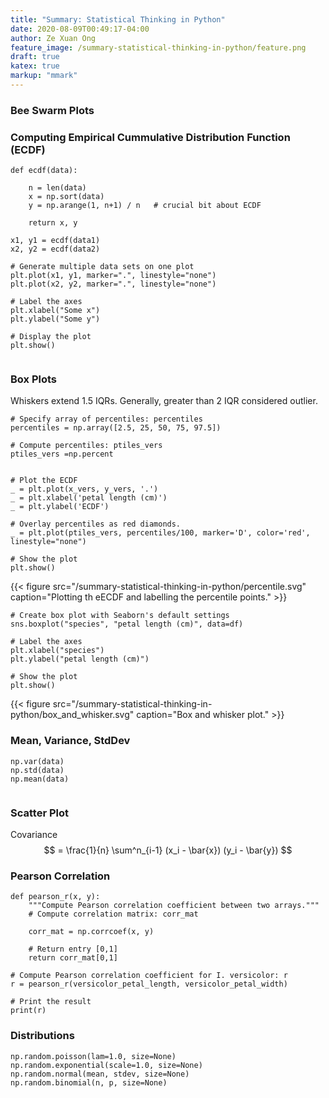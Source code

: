 ```yaml
---
title: "Summary: Statistical Thinking in Python"
date: 2020-08-09T00:49:17-04:00
author: Ze Xuan Ong
feature_image: /summary-statistical-thinking-in-python/feature.png
draft: true
katex: true
markup: "mmark"
---
```


### Bee Swarm Plots


### Computing Empirical Cummulative Distribution Function (ECDF)

```
def ecdf(data):

    n = len(data)
    x = np.sort(data)
    y = np.arange(1, n+1) / n   # crucial bit about ECDF

    return x, y

x1, y1 = ecdf(data1)
x2, y2 = ecdf(data2)

# Generate multiple data sets on one plot
plt.plot(x1, y1, marker=".", linestyle="none")
plt.plot(x2, y2, marker=".", linestyle="none")

# Label the axes
plt.xlabel("Some x")
plt.ylabel("Some y")

# Display the plot
plt.show()


```

### Box Plots

Whiskers extend 1.5 IQRs. Generally, greater than 2 IQR considered outlier.

```
# Specify array of percentiles: percentiles
percentiles = np.array([2.5, 25, 50, 75, 97.5])

# Compute percentiles: ptiles_vers
ptiles_vers =np.percent


```


```
# Plot the ECDF
_ = plt.plot(x_vers, y_vers, '.')
_ = plt.xlabel('petal length (cm)')
_ = plt.ylabel('ECDF')

# Overlay percentiles as red diamonds.
_ = plt.plot(ptiles_vers, percentiles/100, marker='D', color='red', linestyle="none")

# Show the plot
plt.show()
```

{{< figure src="/summary-statistical-thinking-in-python/percentile.svg" caption="Plotting th eECDF and labelling the percentile points." >}}

```
# Create box plot with Seaborn's default settings
sns.boxplot("species", "petal length (cm)", data=df)

# Label the axes
plt.xlabel("species")
plt.ylabel("petal length (cm)")

# Show the plot
plt.show()

```

{{< figure src="/summary-statistical-thinking-in-python/box_and_whisker.svg" caption="Box and whisker plot." >}}

### Mean, Variance, StdDev

```
np.var(data)
np.std(data)
np.mean(data)


```

### Scatter Plot

Covariance $$ = \frac{1}{n} \sum^n_{i-1} (x_i - \bar{x}) (y_i - \bar{y}) $$

### Pearson Correlation

```
def pearson_r(x, y):
    """Compute Pearson correlation coefficient between two arrays."""
    # Compute correlation matrix: corr_mat

    corr_mat = np.corrcoef(x, y)

    # Return entry [0,1]
    return corr_mat[0,1]

# Compute Pearson correlation coefficient for I. versicolor: r
r = pearson_r(versicolor_petal_length, versicolor_petal_width)

# Print the result
print(r)

```


### Distributions

```
np.random.poisson(lam=1.0, size=None)
np.random.exponential(scale=1.0, size=None)
np.random.normal(mean, stdev, size=None)
np.random.binomial(n, p, size=None)

```